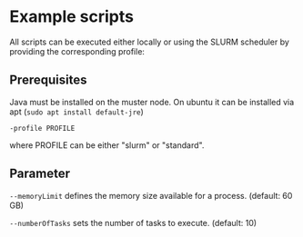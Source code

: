 # Example scripts

All scripts can be executed either locally or using the SLURM scheduler by providing the corresponding profile:

## Prerequisites

Java must be installed on the muster node. On ubuntu it can be installed via apt (`sudo apt install default-jre`)

```
-profile PROFILE
```

where PROFILE can be either "slurm" or "standard".

## Parameter

`--memoryLimit` defines the memory size available for a process. (default: 60 GB)

`--numberOfTasks`  sets the number of tasks to execute. (default: 10)

